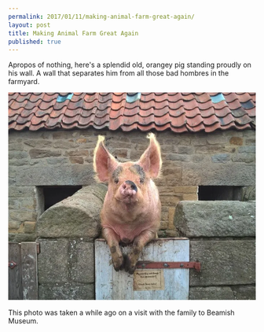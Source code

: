 ```yaml
---
permalink: 2017/01/11/making-animal-farm-great-again/
layout: post
title: Making Animal Farm Great Again
published: true
---
```


Apropos of nothing, here's a splendid old, orangey pig standing proudly on his wall. A wall that separates him from all
those bad hombres in the farmyard.

![pig](/img/posts/making-animal-farm-great-again/mafga.webp)

This photo was taken a while ago on a visit with the family to Beamish Museum.
